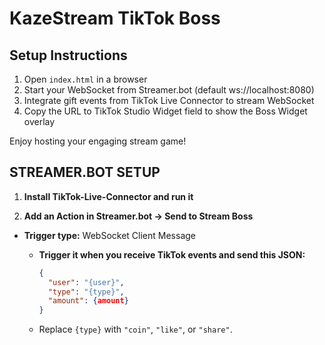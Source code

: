 # KazeStream TikTok Boss

## Setup Instructions

1. Open `index.html` in a browser
2. Start your WebSocket from Streamer.bot (default ws://localhost:8080)
3. Integrate gift events from TikTok Live Connector to stream WebSocket
4. Copy the URL to TikTok Studio Widget field to show the Boss Widget overlay

Enjoy hosting your engaging stream game!

## STREAMER.BOT SETUP

1. **Install TikTok-Live-Connector and run it**

2. **Add an Action in Streamer.bot → Send to Stream Boss**

- **Trigger type:** WebSocket Client Message

  - **Trigger it when you receive TikTok events and send this JSON:**

    ```json
    {
      "user": "{user}",
      "type": "{type}",
      "amount": {amount}
    }
    ```

  - Replace `{type}` with `"coin"`, `"like"`, or `"share"`.
